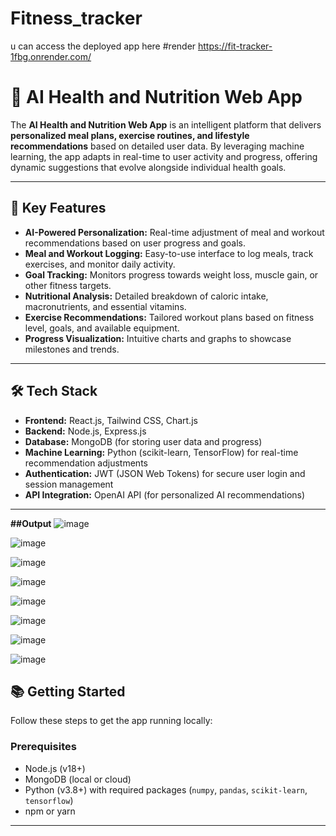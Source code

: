 # Fitness_tracker
u can access the deployed app here #render
https://fit-tracker-1fbg.onrender.com/
# 🥗 AI Health and Nutrition Web App

The **AI Health and Nutrition Web App** is an intelligent platform that delivers **personalized meal plans, exercise routines, and lifestyle recommendations** based on detailed user data. By leveraging machine learning, the app adapts in real-time to user activity and progress, offering dynamic suggestions that evolve alongside individual health goals.

---

## 🚀 Key Features

- **AI-Powered Personalization:** Real-time adjustment of meal and workout recommendations based on user progress and goals.
- **Meal and Workout Logging:** Easy-to-use interface to log meals, track exercises, and monitor daily activity.
- **Goal Tracking:** Monitors progress towards weight loss, muscle gain, or other fitness targets.
- **Nutritional Analysis:** Detailed breakdown of caloric intake, macronutrients, and essential vitamins.
- **Exercise Recommendations:** Tailored workout plans based on fitness level, goals, and available equipment.
- **Progress Visualization:** Intuitive charts and graphs to showcase milestones and trends.

---

## 🛠️ Tech Stack

- **Frontend:** React.js, Tailwind CSS, Chart.js
- **Backend:** Node.js, Express.js
- **Database:** MongoDB (for storing user data and progress)
- **Machine Learning:** Python (scikit-learn, TensorFlow) for real-time recommendation adjustments
- **Authentication:** JWT (JSON Web Tokens) for secure user login and session management
- **API Integration:** OpenAI API (for personalized AI recommendations)

---
**##Output**
![image](https://github.com/user-attachments/assets/dbf7a4ef-f0ff-4318-aea1-e95c2cf4c546)

![image](https://github.com/user-attachments/assets/30f83900-7b40-47c5-9bbc-d611feffac91)

![image](https://github.com/user-attachments/assets/8c09431e-c4f5-437d-a03e-7afe4b2bdf2d)

![image](https://github.com/user-attachments/assets/f4c9db8c-3165-4eee-9c5b-107627ec0e50)

![image](https://github.com/user-attachments/assets/8e2eaa1f-bdf6-4e2c-8dcb-86e9e53af31c)

![image](https://github.com/user-attachments/assets/345d0e12-bac3-404a-b613-1f38393089bf)

![image](https://github.com/user-attachments/assets/24a18aa0-60e3-4fe0-8aed-e8e71965b0ad)

![image](https://github.com/user-attachments/assets/c472bb2c-3a71-4056-998f-57c6645a2585)





## 📚 Getting Started

Follow these steps to get the app running locally:

### Prerequisites
- Node.js (v18+)
- MongoDB (local or cloud)
- Python (v3.8+) with required packages (`numpy`, `pandas`, `scikit-learn`, `tensorflow`)
- npm or yarn

---

